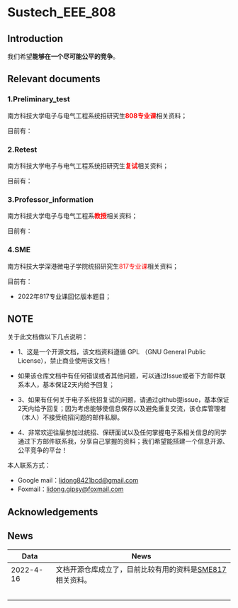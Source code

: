 # Sustech_EEE_808

## Introduction

我们希望**能够在一个尽可能公平的竞争**。

## Relevant documents

### 1.Preliminary_test

南方科技大学电子与电气工程系统招研究生<font color=red>**808专业课**</font>相关资料；

目前有：

### 2.Retest

南方科技大学电子与电气工程系统招研究生<font color=red>**复试**</font>相关资料；

目前有：

### 3.Professor_information

南方科技大学电子与电气工程系<font color=red>**教授**</font>相关资料；

目前有：

### 4.SME

南方科技大学深港微电子学院统招研究生<font color=red>817专业课</font>相关资料；

目前有：

- 2022年817专业课回忆版本题目；

## NOTE

关于此文档做以下几点说明：

- 1、这是一个开源文档，该文档资料遵循 GPL （GNU General Public License），禁止商业使用该文档！
- 如果该仓库文档中有任何错误或者其他问题，可以通过Issue或者下方邮件联系本人，基本保证2天内给予回复；

- 3、如果有任何关于电子系统招复试的问题，请通过github提issue，基本保证2天内给予回复；因为考虑能够使信息保存以及避免重复交流，该仓库管理者（本人）不接受统招问题的邮件私聊。

- 4、非常欢迎往届参加过统招、保研面试以及任何掌握电子系相关信息的同学通过下方邮件联系我，分享自己掌握的资料；我们希望能搭建一个信息开源、公平竞争的平台！

本人联系方式：

- Google mail：[lidong8421bcd@gmail.com](lidong8421bcd@gmail.com)
- Foxmail：[lidong.gipsy@foxmail.com](lidong.gipsy@foxmail.com)

## Acknowledgements

## News

| Data      | News                                                         |
| --------- | ------------------------------------------------------------ |
| 2022-4-16 | 文档开源仓库成立了，目前比较有用的资料是[SME817](https://github.com/GRF-Sunomikp31/Sustech_EEE_808/tree/main/SME)相关资料。 |
|           |                                                              |
|           |                                                              |
|           |                                                              |
|           |                                                              |
|           |                                                              |

